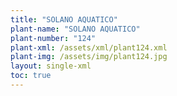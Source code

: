 ```yaml
---
title: "SOLANO AQUATICO"
plant-name: "SOLANO AQUATICO"
plant-number: "124"
plant-xml: /assets/xml/plant124.xml
plant-img: /assets/img/plant124.jpg
layout: single-xml
toc: true
---
```

